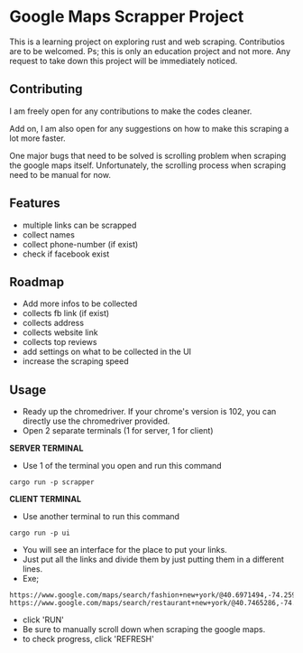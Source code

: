 
# Google Maps Scrapper Project

This is a learning project on exploring rust and web scraping. Contributios are to be welcomed.
Ps; this is only an education project and not more. Any request to take down this project will be immediately noticed.




## Contributing

I am freely open for any contributions to make the codes cleaner.

Add on, I am also open for any suggestions on how to make this scraping a lot more faster.

One major bugs that need to be solved is scrolling problem when scraping the google maps itself.
Unfortunately, the scrolling process when scraping need to be manual for now.



## Features

- multiple links can be scrapped 
- collect names
- collect phone-number (if exist)
- check if facebook exist


## Roadmap

- Add more infos to be collected
- collects fb link (if exist)
- collects address
- collects website link
- collects top reviews
- add settings on what to be collected in the UI 
- increase the scraping speed


## Usage

- Ready up the chromedriver. If your chrome's version is 102, you can directly use the chromedriver provided.
- Open 2 separate terminals (1 for server, 1 for client)

**SERVER TERMINAL**
- Use 1 of the terminal you open and run this command
```
cargo run -p scrapper

```
**CLIENT TERMINAL**
- Use another terminal to run this command
```
cargo run -p ui
```
- You will see an interface for the place to put your links.
- Just put all the links and divide them by just putting them in a different lines.
- Exe; 
```
https://www.google.com/maps/search/fashion+new+york/@40.6971494,-74.2598655,10z/data=!3m1!4b1
https://www.google.com/maps/search/restaurant+new+york/@40.7465286,-74.0027366,14z/data=!3m1!4b1
```
- click 'RUN'
- Be sure to manually scroll down when scraping the google maps.
- to check progress, click 'REFRESH'


